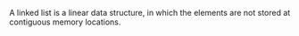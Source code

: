 A linked list is a linear data structure, in which the elements are not stored at contiguous
memory locations.
